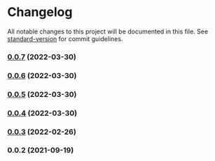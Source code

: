 # Changelog

All notable changes to this project will be documented in this file. See [standard-version](https://github.com/conventional-changelog/standard-version) for commit guidelines.

### [0.0.7](https://github.com/Saber2pr/messager/compare/v0.0.6...v0.0.7) (2022-03-30)

### [0.0.6](https://github.com/Saber2pr/messager/compare/v0.0.5...v0.0.6) (2022-03-30)

### [0.0.5](https://github.com/Saber2pr/messager/compare/v0.0.4...v0.0.5) (2022-03-30)

### [0.0.4](https://github.com/Saber2pr/messager/compare/v0.0.3...v0.0.4) (2022-03-30)

### [0.0.3](https://github.com/Saber2pr/messager/compare/v0.0.2...v0.0.3) (2022-02-26)

### 0.0.2 (2021-09-19)
